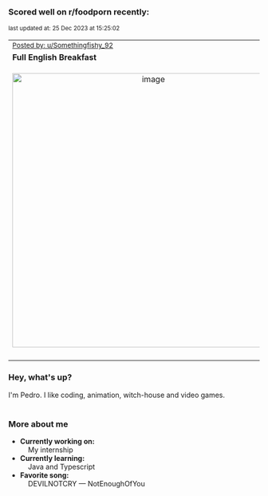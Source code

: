 ### Scored well on r/foodporn recently:

<p align="left"><sub>last updated at: 25 Dec 2023 at 15:25:02</sub></p>

|   |
| --- |
| <sub>[Posted by: u/Somethingfishy_92][source]</sub> |
| **Full English Breakfast** | 
|<p align="center"> <img alt="image" src="https://i.redd.it/6s7ist4dp78c1.jpeg" width="550" /> </p>|
|   |

### Hey, what's up?

I'm Pedro. I like coding, animation, witch-house and video games.<br><br>

### More about me
- **Currently working on:**  
&nbsp;&nbsp;&nbsp;&nbsp;My internship
- **Currently learning:**  
&nbsp;&nbsp;&nbsp;&nbsp;Java and Typescript
- **Favorite song:**  
&nbsp;&nbsp;&nbsp;&nbsp;DEVILNOTCRY — NotEnoughOfYou<br><br>

  



  
  
  
[linkedin]: https://linkedin.com/in/pedro-h-r-gomes-8a487b14a/
[gmail]: mailto:pilique11@gmail.com
[source]: https://reddit.com/r/FoodPorn/comments/18prxth/full_english_breakfast/
[redditAPI]: https://www.reddit.com/dev/api/